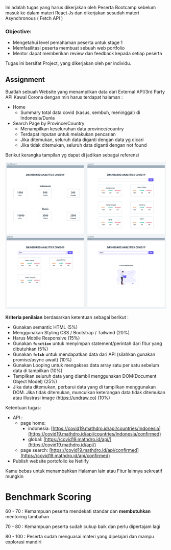 Ini adalah tugas yang harus dikerjakan oleh Peserta Bootcamp sebelum masuk ke dalam materi React Js dan dikerjakan sesudah materi Asynchronous ( Fetch API )

### Objective:

- Mengetahui level pemahaman peserta untuk stage 1
- Memfasilitasi peserta membuat sebuah web portfolio
- Mentor dapat memberikan review dan feedback kepada setiap peserta

Tugas ini bersifat Project, yang dikerjakan oleh per individu.

## Assignment

Buatlah sebuah Website yang menampilkan data dari External API/3rd Party API Kawal Corona dengan min harus terdapat halaman :

- Home
    - Summary total data covid (kasus, sembuh, meninggal) di Indonesia/Dunia
- Search Page by Province/Country
    - Menampilkan keseluruhan data province/country
    - Terdapat inputan untuk melakukan pencarian
    - Jika ditemukan, seluruh data diganti dengan data yg dicari
    - Jika tidak ditemukan, seluruh data diganti dengan not found
    

Berikut kerangka tampilan yg dapat di jadikan sebagai referensi

![Contoh](./contoh.png)

**Kriteria penilaian** berdasarkan ketentuan sebagai berikut :

- Gunakan semantic HTML (5%)
- Menggunakan Styling CSS / Bootstrap / Tailwind (20%)
- Harus Mobile Responsive (15%)
- Gunakan **`function`** untuk menyimpan statement/perintah dari fitur yang dibutuhkan (5%)
- Gunakan **`fetch`** untuk mendapatkan data dari API (silahkan gunakan promise/async await) (10%)
- Gunakan Looping untuk mengakses data array satu per satu sebelum data di tampilkan (10%)
- Tampilkan seluruh data yang diambil menggunakan DOM(Document Object Model) (25%)
- Jika data ditemukan, perbarui data yang di tampilkan menggunakan DOM. Jika tidak ditemukan, munculkan keterangan data tidak ditemukan atau illustrasi image (https://undraw.co) (10%)

Ketentuan tugas:

- API  :
  - page home:
      - indonesia: [https://covid19.mathdro.id/api/countries/Indonesia](https://covid19.mathdro.id/api/countries/Indonesia/confirmed)
      - global: [https://covid19.mathdro.id/api/](https://covid19.mathdro.id/api/)
  - page search: [https://covid19.mathdro.id/api/confirmed](https://covid19.mathdro.id/api/confirmed)
- Publish website portofolio ke Netlify

Kamu bebas untuk menambahkan Halaman lain atau Fitur lainnya sekreatif mungkin

# Benchmark Scoring

60 - 70 : Kemampuan peserta mendekati standar dan **membutuhkan** mentoring tambahan

70 - 80 : Kemampuan peserta sudah cukup baik dan perlu dipertajam lagi

80 - 100 : Peserta sudah menguasai materi yang dipelajari dan mampu explorasi mandiri